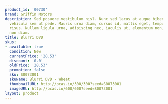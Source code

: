 ```yaml
---
product_id: '00730'
brand: Griffin Motors
description: Sed posuere vestibulum nisl. Nunc sed lacus at augue bibendum dapibus.Aliquam
  vehicula sem ut pede. Mauris urna diam, cursus id, mattis eget, tempus sit amet,
  risus. Nullam ligula urna, adipiscing nec, iaculis ut, elementum non, turpis. Nullam
  non diam.
title: Blurri DVD
skus:
- available: true
  condition: New
  currentPrice: '28.53'
  discount: '0.0'
  oldPrice: '28.53'
  promotion: false
  sku: S0073001
  skuName: Blurri DVD - Wheat
  thumbnailURL: http://pcas.io/300/300?seed=S0073001
  imageURL: http://pcas.io/600/600?seed=S0073001
layout: product
---
```

